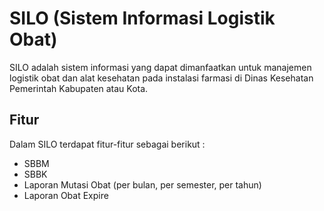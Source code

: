 # SILO (Sistem Informasi Logistik Obat)
SILO adalah sistem informasi yang dapat dimanfaatkan untuk manajemen logistik obat dan alat kesehatan pada instalasi farmasi di Dinas Kesehatan Pemerintah Kabupaten atau Kota.
## Fitur
Dalam SILO terdapat fitur-fitur sebagai berikut :
* SBBM
* SBBK
* Laporan Mutasi Obat (per bulan, per semester, per tahun)
* Laporan Obat Expire

